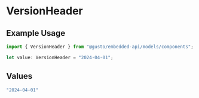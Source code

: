 # VersionHeader

## Example Usage

```typescript
import { VersionHeader } from "@gusto/embedded-api/models/components";

let value: VersionHeader = "2024-04-01";
```

## Values

```typescript
"2024-04-01"
```